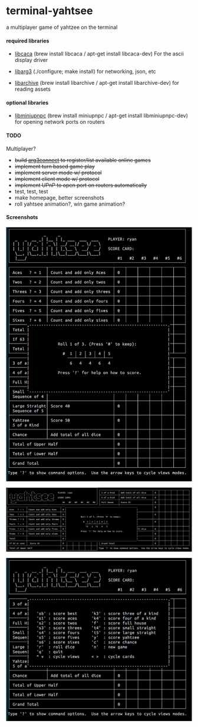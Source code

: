 terminal-yahtsee
================

a multiplayer game of yahtzee on the terminal

#### required libraries

- [libcaca](http://caca.zoy.org/wiki/libcaca) (brew install libcaca / apt-get install libcaca-dev) For the ascii display driver

- [libarg3](http://github.com/c0der78/libarg3.git) (./configure; make install) for networking, json, etc

- [libarchive](http://www.libarchive.org) (brew install libarchive / apt-get install libarchive-dev) for reading assets

#### optional libraries

- [libminiupnpc](http://miniupnp.free.fr) (brew install miniupnpc / apt-get install libminiupnpc-dev) for opening network ports on routers

#### TODO

Multiplayer?
- ~~build [arg3connect](http://arg3connect.herokuapp.com) to register/list available online games~~
- ~~implement turn based game play~~
- ~~implement server mode w/ protocol~~
- ~~implement client mode w/ protocol~~
- ~~implement UPnP to open port on routers automatically~~
- test, test, test
- make homepage, better screenshots
- roll yahtsee animation?, win game animation?

#### Screenshots

![Vertical Mode](vertical_rolling.png?raw=true "Vertical Mode")

![Horizontal Mode w/ Selected Dice](horizontal_rolling.png?raw=true "Horizontal Mode")

![Minimal Mode w/ Help Screen](minimal_help.png?raw=true "Minimal Mode")




